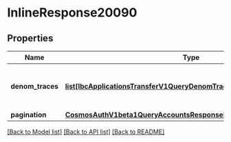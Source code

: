 # InlineResponse20090

## Properties
Name | Type | Description | Notes
------------ | ------------- | ------------- | -------------
**denom_traces** | [**list[IbcApplicationsTransferV1QueryDenomTracesResponseDenomTraces]**](IbcApplicationsTransferV1QueryDenomTracesResponseDenomTraces.md) | denom_traces returns all denominations trace information. | [optional] 
**pagination** | [**CosmosAuthV1beta1QueryAccountsResponsePagination**](CosmosAuthV1beta1QueryAccountsResponsePagination.md) |  | [optional] 

[[Back to Model list]](../README.md#documentation-for-models) [[Back to API list]](../README.md#documentation-for-api-endpoints) [[Back to README]](../README.md)

